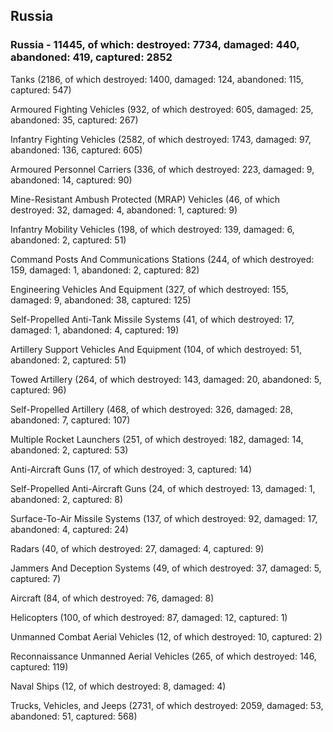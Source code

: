 
 
 ## Russia
 
 ### Russia - 11445, of which: destroyed: 7734, damaged: 440, abandoned: 419, captured: 2852

 

 

 Tanks (2186, of which destroyed: 1400, damaged: 124, abandoned: 115, captured: 547)

 Armoured Fighting Vehicles (932, of which destroyed: 605, damaged: 25, abandoned: 35, captured: 267)

 Infantry Fighting Vehicles (2582, of which destroyed: 1743, damaged: 97, abandoned: 136, captured: 605)

 Armoured Personnel Carriers (336, of which destroyed: 223, damaged: 9, abandoned: 14, captured: 90)

 Mine-Resistant Ambush Protected (MRAP) Vehicles (46, of which destroyed: 32, damaged: 4, abandoned: 1, captured: 9)

 Infantry Mobility Vehicles (198, of which destroyed: 139, damaged: 6, abandoned: 2, captured: 51)

 Command Posts And Communications Stations (244, of which destroyed: 159, damaged: 1, abandoned: 2, captured: 82)

 Engineering Vehicles And Equipment (327, of which destroyed: 155, damaged: 9, abandoned: 38, captured: 125)

 Self-Propelled Anti-Tank Missile Systems (41, of which destroyed: 17, damaged: 1, abandoned: 4, captured: 19)

 Artillery Support Vehicles And Equipment (104, of which destroyed: 51, abandoned: 2, captured: 51)

 Towed Artillery (264, of which destroyed: 143, damaged: 20, abandoned: 5, captured: 96)

 Self-Propelled Artillery (468, of which destroyed: 326, damaged: 28, abandoned: 7, captured: 107)

 Multiple Rocket Launchers (251, of which destroyed: 182, damaged: 14, abandoned: 2, captured: 53)

 Anti-Aircraft Guns (17, of which destroyed: 3, captured: 14)

 Self-Propelled Anti-Aircraft Guns (24, of which destroyed: 13, damaged: 1, abandoned: 2, captured: 8)

 Surface-To-Air Missile Systems (137, of which destroyed: 92, damaged: 17, abandoned: 4, captured: 24)

 Radars (40, of which destroyed: 27, damaged: 4, captured: 9)

 Jammers And Deception Systems (49, of which destroyed: 37, damaged: 5, captured: 7)

 Aircraft (84, of which destroyed: 76, damaged: 8)

 Helicopters (100, of which destroyed: 87, damaged: 12, captured: 1)

 Unmanned Combat Aerial Vehicles (12, of which destroyed: 10, captured: 2)

 Reconnaissance Unmanned Aerial Vehicles (265, of which destroyed: 146, captured: 119)

 Naval Ships (12, of which destroyed: 8, damaged: 4)

 Trucks, Vehicles, and Jeeps (2731, of which destroyed: 2059, damaged: 53, abandoned: 51, captured: 568)

